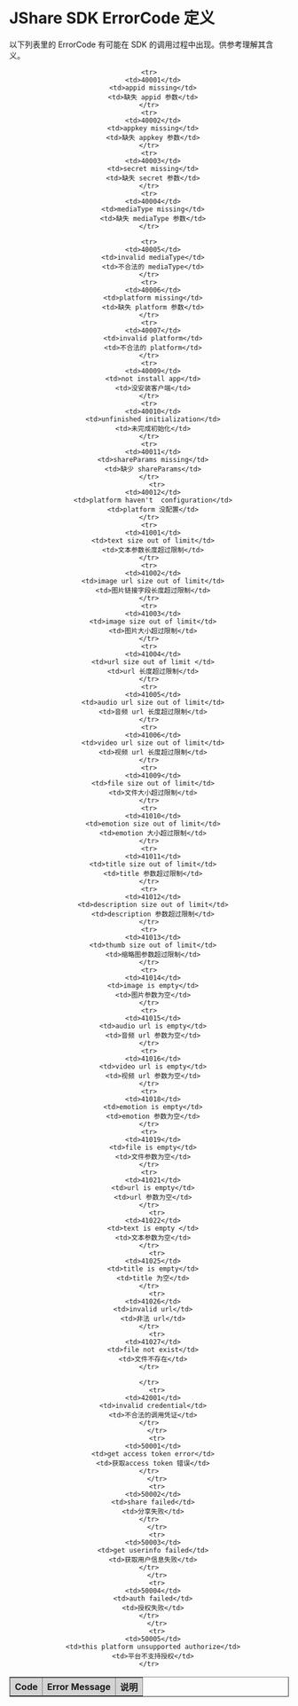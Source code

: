 # JShare SDK ErrorCode 定义

以下列表里的 ErrorCode 有可能在 SDK 的调用过程中出现。供参考理解其含义。


<div class="table-d" align="center" >
	<table border="1" width = "100%">
		<tr  bgcolor="#D3D3D3" >
			<th >Code</th>
			<th>Error Message</th>
			<th>说明</th>
		</tr>

    <tr>
      <td>40001</td>
      <td>appid missing</td>
      <td>缺失 appid 参数</td>
    </tr>
    <tr>
      <td>40002</td>
      <td>appkey missing</td>
      <td>缺失 appkey 参数</td>
    </tr>
    <tr>
      <td>40003</td>
      <td>secret missing</td>
      <td>缺失 secret 参数</td>
    </tr>
    <tr>
      <td>40004</td>
      <td>mediaType missing</td>
      <td>缺失 mediaType 参数</td>
    </tr>
    
    <tr>
      <td>40005</td>
      <td>invalid mediaType</td>
      <td>不合法的 mediaType</td>
    </tr>
    <tr>
      <td>40006</td>
      <td>platform missing</td>
      <td>缺失 platform 参数</td>
    </tr>
    <tr>
      <td>40007</td>
      <td>invalid platform</td>
      <td>不合法的 platform</td>
    </tr>
    <tr>
      <td>40009</td>
      <td>not install app</td>
      <td>没安装客户端</td>
    </tr>
    <tr>
      <td>40010</td>
      <td>unfinished initialization</td>
      <td>未完成初始化</td>
    </tr>
    <tr>
      <td>40011</td>
      <td>shareParams missing</td>
      <td>缺少 shareParams</td>
    </tr>
        <tr>
      <td>40012</td>
      <td>platform haven't  configuration</td>
      <td>platform 没配置</td>
    </tr>
    <tr>
      <td>41001</td>
      <td>text size out of limit</td>
      <td>文本参数长度超过限制</td>
    </tr>
    <tr>
      <td>41002</td>
      <td>image url size out of limit</td>
      <td>图片链接字段长度超过限制</td>
    </tr>
    <tr>
      <td>41003</td>
      <td>image size out of limit</td>
      <td>图片大小超过限制</td>
    </tr>
    <tr>
      <td>41004</td>
      <td>url size out of limit	</td>
      <td>url 长度超过限制</td>
    </tr>
    <tr>
      <td>41005</td>
      <td>audio url size out of limit</td>
      <td>音频 url 长度超过限制</td>
    </tr>
    <tr>
      <td>41006</td>
      <td>video url size out of limit</td>
      <td>视频 url 长度超过限制</td>
    </tr>
    <tr>
      <td>41009</td>
      <td>file size out of limit</td>
      <td>文件大小超过限制</td>
    </tr>
    <tr>
      <td>41010</td>
      <td>emotion size out of limit</td>
      <td>emotion 大小超过限制</td>
    </tr>
    <tr>
      <td>41011</td>
      <td>title size out of limit</td>
      <td>title 参数超过限制</td>
    </tr>
    <tr>
      <td>41012</td>
      <td>description size out of limit</td>
      <td>description 参数超过限制</td>
    </tr>
    <tr>
      <td>41013</td>
      <td>thumb size out of limit</td>
      <td>缩略图参数超过限制</td>
    </tr>
    <tr>
      <td>41014</td>
      <td>image is empty</td>
      <td>图片参数为空</td>
    </tr>
    <tr>
      <td>41015</td>
      <td>audio url is empty</td>
      <td>音频 url 参数为空</td>
    </tr>
    <tr>
      <td>41016</td>
      <td>video url is empty</td>
      <td>视频 url 参数为空</td>
    </tr>
    <tr>
      <td>41018</td>
      <td>emotion is empty</td>
      <td>emotion 参数为空</td>
    </tr>
    <tr>
      <td>41019</td>
      <td>file is empty</td>
      <td>文件参数为空</td>
    </tr>
    <tr>
      <td>41021</td>
      <td>url is empty</td>
      <td>url 参数为空</td>
    </tr>
        <tr>
      <td>41022</td>
      <td>text is empty	</td>
      <td>文本参数为空</td>
    </tr>
        <tr>
      <td>41025</td>
      <td>title is empty</td>
      <td>title 为空</td>
    </tr>
        <tr>
      <td>41026</td>
      <td>invalid url</td>
      <td>非法 url</td>
    </tr>
        <tr>
      <td>41027</td>
      <td>file not exist</td>
      <td>文件不存在</td>
    </tr>

    </tr>
        <tr>
      <td>42001</td>
      <td>invalid credential</td>
      <td>不合法的调用凭证</td>
    </tr>
        </tr>
        <tr>
      <td>50001</td>
      <td>get access token error</td>
      <td>获取access token 错误</td>
    </tr>
        </tr>
        <tr>
      <td>50002</td>
      <td>share failed</td>
      <td>分享失败</td>
    </tr>
        </tr>
        <tr>
      <td>50003</td>
      <td>get userinfo failed</td>
      <td>获取用户信息失败</td>
    </tr>
        </tr>
        <tr>
      <td>50004</td>
      <td>auth failed</td>
      <td>授权失败</td>
    </tr>
        </tr>
        <tr>
      <td>50005</td>
      <td>this platform unsupported authorize</td>
      <td>平台不支持授权</td>
    </tr>

    
</table>
</div>
